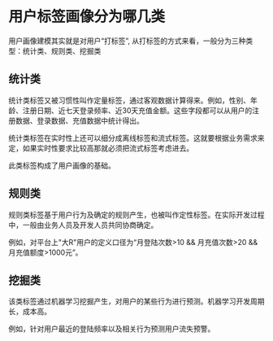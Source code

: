 # 用户标签画像分为哪几类
用户画像建模其实就是对用户“打标签”, 从打标签的方式来看，一般分为三种类型：统计类、规则类、挖掘类

## 统计类
统计类标签又被习惯性叫作定量标签，通过客观数据计算得来。例如，性别、年龄、注册日期、近七天登录频率、近30天充值金额。这些字段都可以从用户的注册数据、登录数据、充值数据中统计得出。

统计类标签在实时性上还可以细分成离线标签和流式标签。这就要根据业务需求来定，如果实时性要求比较高那就必须把流式标签考虑进去。

此类标签构成了用户画像的基础。

## 规则类
规则类标签基于用户行为及确定的规则产生，也被叫作定性标签。在实际开发过程中，一般由业务人员及开发人员共同协商确定。

例如，对平台上"大R"用户的定义口径为“月登陆次数>10 && 月充值次数>20 && 月充值额度>1000元”。

## 挖掘类
该类标签通过机器学习挖掘产生，对用户的某些行为进行预测。机器学习开发周期长，成本高。

例如，针对用户最近的登陆频率以及相关行为预测用户流失预警。
